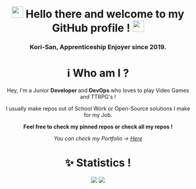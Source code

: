 <h1 align="center"> <img src="https://media.giphy.com/media/hvRJCLFzcasrR4ia7z/giphy.gif" width="30"> Hello there and welcome to my GitHub profile ! <img src="https://media.giphy.com/media/hvRJCLFzcasrR4ia7z/giphy.gif" width="30"> </h1>
<h3 align="center"> Kori-San, Apprenticeship Enjoyer since 2019. </h3>

<h1 align="center"> ℹ️ Who am I ? </h1>
<p align="center"> Hey, I'm a Junior <b> Developer </b> and <b> DevOps </b> who loves to play Video Games and TTRPG's ! </p>
<p align="center"> I usually make repos out of School Work or Open-Source solutions I make for my Job. </p>
<p align="center"> <b> Feel free to check my pinned repos or check all my repos ! </b> </p>
<p align="center"> <i> You can check my Portfolio -> <a href="https://kori-san.github.io">Here</a> </i> </p>

<h1 align="center"> ✨ Statistics ! </h1>
<p align="center">
  <image src="https://github-readme-stats.vercel.app/api/top-langs/?username=kori-san&theme=tokyonight"></image>
  <image src="https://github-readme-stats.vercel.app/api?username=kori-san&theme=tokyonight&show_icons=true"></image>
</p>
